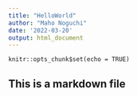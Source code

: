 ```yaml
---
title: "HelloWorld"
author: "Maho Noguchi"
date: '2022-03-20'
output: html_document
---
```


```{r setup, include=FALSE}
knitr::opts_chunk$set(echo = TRUE)
```

## This is a markdown file



